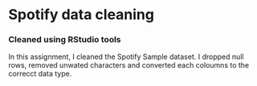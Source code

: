 # Spotify data cleaning 
### Cleaned using RStudio tools

In this assignment, I cleaned the Spotify Sample dataset. I dropped null rows, removed unwated characters and converted each coloumns to the correcct data type.
